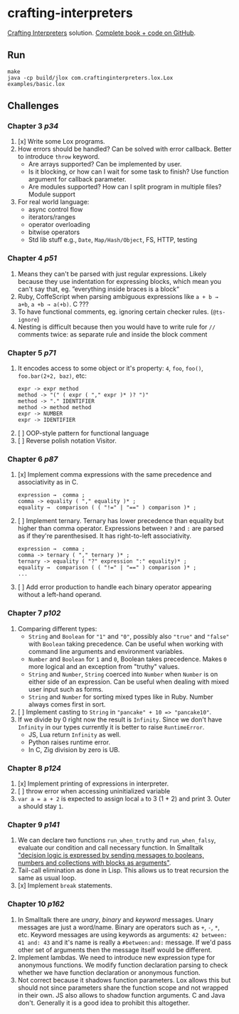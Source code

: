 # crafting-interpreters

[Crafting Interpreters](https://craftinginterpreters.com) solution. [Complete book + code on GitHub](https://github.com/munificent/craftinginterpreters).

## Run

```shell
make
java -cp build/jlox com.craftinginterpreters.lox.Lox examples/basic.lox
```

## Challenges

### Chapter 3 _p34_

1. [x] Write some Lox programs.
2. How errors should be handled? Can be solved with error callback. Better to introduce `throw` keyword.
    - Are arrays supported? Can be implemented by user.
    - Is it blocking, or how can I wait for some task to finish? Use function argument for callback parameter.
    - Are modules supported? How can I split program in multiple files? Module support
3. For real world language:
    - async control flow
    - iterators/ranges
    - operator overloading
    - bitwise operators
    - Std lib stuff e.g., `Date`, `Map/Hash/Object`, FS, HTTP, testing

### Chapter 4 _p51_

1. Means they can't be parsed with just regular expressions. Likely because they use indentation for expressing blocks, which mean you can't say that, eg. ”everything inside braces is a block“
2. Ruby, CoffeScript when parsing ambiguous expressions like `a + b → a+b`, `a +b → a(+b)`. C ???
3. To have functional comments, eg. ignoring certain checker rules. (`@ts-ignore`)
4. Nesting is difficult because then you would have to write rule for `//` comments twice: as separate rule and inside the block comment

### Chapter 5 _p71_

1. It encodes access to some object or it's property: `4`, `foo`, `foo()`, `foo.bar(2+2, baz)`, etc:
    ```
    expr -> expr method
    method -> "(" ( expr ( "," expr )* )? ")"
    method -> "." IDENTIFIER
    method -> method method
    expr -> NUMBER
    expr -> IDENTIFIER
    ```
2. [ ] OOP-style pattern for functional language
3. [ ] Reverse polish notation Visitor.

### Chapter 6 _p87_

1. [x] Implement comma expressions with the same precedence and associativity as in C.
    ```
    expression →  comma ;
    comma -> equality ( "," equality )* ;
    equality →  comparison ( ( "!=" | "==" ) comparison )* ;
    ```
2. [ ] Implement ternary. Ternary has lower precedence than equality but higher than comma operator.
    Expressions between `?` and `:` are parsed as if they're parenthesised. It has right-to-left associativity.
    ```
    expression →  comma ;
    comma -> ternary ( "," ternary )* ;
    ternary -> equality ( "?" expression ":" equality)* ;
    equality →  comparison ( ( "!=" | "==" ) comparison )* ;
    ...
    ```
3. [ ] Add error production to handle each binary operator appearing without
   a left-hand operand.

### Chapter 7 _p102_

1. Comparing different types:
    - `String` and `Boolean` for `"1"` and `"0"`, possibly also `"true"` and
    `"false"` with `Boolean` taking precedence. Can be useful when working
    with command line arguments and environment variables.
    - `Number` and `Boolean` for `1` and `0`, Boolean takes precedence. Makes
    `0` more logical and an exception from "truthy" values.
    - `String` and `Number`, `String` coerced into `Number` when
    `Number` is on either side of an expression. Can be useful when dealing
    with mixed user input such as forms.
    - `String` and `Number` for sorting mixed types like in Ruby. Number always
    comes first in sort.
2. [ ] Implement casting to `String` in `"pancake" + 10 => "pancake10"`.
3. If we divide by 0 right now the result is `Infinity`. Since we don't have `Infinity` in our types currently it is better to raise `RuntimeError`.
    - JS, Lua return `Infinity` as well.
    - Python raises runtime error.
    - In C, Zig division by zero is UB.

### Chapter 8 _p124_

1. [x] Implement printing of expressions in interpreter.
2. [ ] throw error when accessing uninitialized variable
3. `var a = a + 2` is expected to assign local `a` to 3 (1 + 2) and print 3. Outer `a` should stay `1`.

### Chapter 9 _p141_

1. We can declare two functions `run_when_truthy` and `run_when_falsy`, evaluate our condition and call necessary function. In Smalltalk ["decision logic is expressed by sending messages to booleans, numbers and collections with blocks as arguments"](https://cuis-smalltalk.github.io/TheCuisBook/Control-flow-with-block-and-message.html).
2. Tail-call elimination as done in Lisp. This allows us to treat recursion the same as usual loop.
3. [x] Implement `break` statements.

### Chapter 10 _p162_

1. In Smalltalk there are _unary_, _binary_ and _keyword_ messages. Unary
   messages are just a word/name. Binary are operators such as `+`, `-`, `*`,
   etc. Keyword messages are using keywords as arguments: `42 between: 41 and: 43`
   and it's name is really a `#between:and:` message. If we'd pass other set of arguments
   then the message itself would be different.
2. Implement lambdas. We need to introduce new expression type for anonymous functions.
   We modify function declaration parsing to check whether we have function declaration or anonymous function.
3. Not correct because it shadows function parameters. Lox allows this but
   should not since parameters share the function scope and not wrapped in their own.
   JS also allows to shadow function arguments. C and Java don't. Generally it
   is a good idea to prohibit this altogether.
